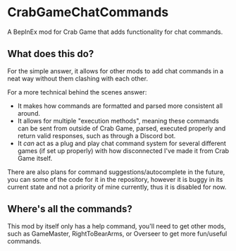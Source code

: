 # CrabGameChatCommands
A BepInEx mod for Crab Game that adds functionality for chat commands.

## What does this do?
For the simple answer, it allows for other mods to add chat commands in a neat way without them clashing with each other.

For a more technical behind the scenes answer:
- It makes how commands are formatted and parsed more consistent all around.
- It allows for multiple "execution methods", meaning these commands can be sent from outside of Crab Game, parsed, executed properly and return valid responses, such as through a Discord bot.
- It *can* act as a plug and play chat command system for several different games (if set up properly) with how disconnected I've made it from Crab Game itself.

There are also plans for command suggestions/autocomplete in the future, you can some of the code for it in the repository, however it is buggy in its current state and not a priority of mine currently, thus it is disabled for now.

## Where's all the commands?
This mod by itself only has a help command, you'll need to get other mods, such as GameMaster, RightToBearArms, or Overseer to get more fun/useful commands.
